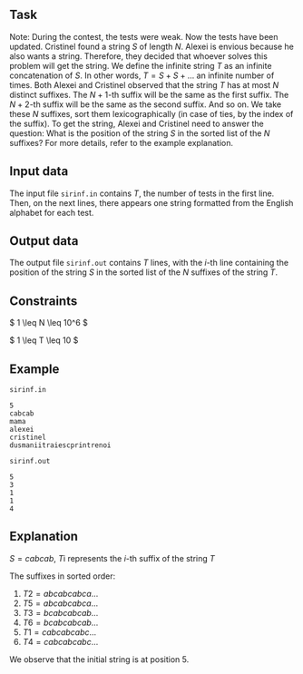 ## Task

Note: During the contest, the tests were weak. Now the tests have been updated. Cristinel found a string $S$ of length $N$. Alexei is envious because he also wants a string. Therefore, they decided that whoever solves this problem will get the string. We define the infinite string $T$ as an infinite concatenation of $S$. In other words, $T = S + S + \dots$ an infinite number of times. Both Alexei and Cristinel observed that the string $T$ has at most $N$ distinct suffixes. The $N+1$-th suffix will be the same as the first suffix. The $N+2$-th suffix will be the same as the second suffix. And so on. We take these $N$ suffixes, sort them lexicographically (in case of ties, by the index of the suffix). To get the string, Alexei and Cristinel need to answer the question: What is the position of the string $S$ in the sorted list of the $N$ suffixes? For more details, refer to the example explanation.

## Input data

The input file `sirinf.in` contains $T$, the number of tests in the first line. Then, on the next lines, there appears one string formatted from the English alphabet for each test.

## Output data

The output file `sirinf.out` contains $T$ lines, with the $i$-th line containing the position of the string $S$ in the sorted list of the $N$ suffixes of the string $T$.

## Constraints

$
1 \leq N \leq 10^6
$

$
1 \leq T \leq 10
$

## Example

`sirinf.in` 

```
5
cabcab
mama
alexei
cristinel
dusmaniitraiescprintrenoi
```

`sirinf.out` 

```
5
3
1
1
4
```

## Explanation

$S = cabcab$, $T$i represents the $i$-th suffix of the string $T$

The suffixes in sorted order: 

1) $T2 = abcabcabca\dots$ 
2) $T5 = abcabcabca\dots$ 
3) $T3 = bcabcabcab\dots$ 
4) $T6 = bcabcabcab\dots$ 
5) $T1 = cabcabcabc\dots$ 
6) $T4 = cabcabcabc\dots$ 

We observe that the initial string is at position $5$.